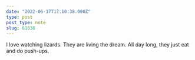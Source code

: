 ```yaml
---
date: "2022-06-17T17:10:38.000Z"
type: post 
post_type: note
slug: 61838
---
```

I love watching lizards. They are living the dream. All day long, they just eat and do push-ups. 

